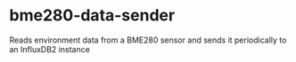 # bme280-data-sender
Reads environment data from a BME280 sensor and sends it periodically to an InfluxDB2 instance
